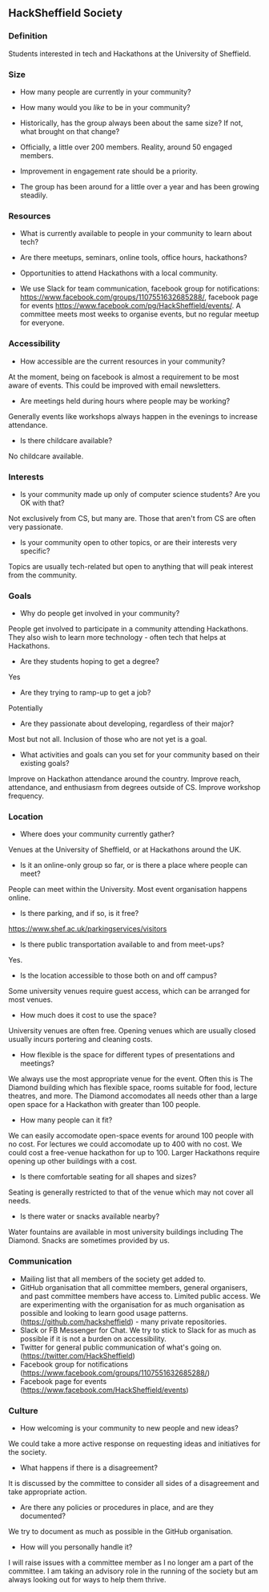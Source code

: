 ## HackSheffield Society

### Definition
Students interested in tech and Hackathons at the University of Sheffield.
  
### Size
- How many people are currently in your community?
- How many would you _like_ to be in your community?
- Historically, has the group always been about the same size? If not, what brought on that change?

- Officially, a little over 200 members. Reality, around 50 engaged members.
- Improvement in engagement rate should be a priority.
- The group has been around for a little over a year and has been growing steadily.

### Resources
- What is currently available to people in your community to learn about tech?
- Are there meetups, seminars, online tools, office hours, hackathons?

- Opportunities to attend Hackathons with a local community.
- We use Slack for team communication, facebook group for notifications: https://www.facebook.com/groups/1107551632685288/, facebook page for events https://www.facebook.com/pg/HackSheffield/events/. A committee meets most weeks to organise events, but no regular meetup for everyone.

### Accessibility
- How accessible are the current resources in your community?

At the moment, being on facebook is almost a requirement to be most aware of events. This could be improved with email newsletters.
- Are meetings held during hours where people may be working?

Generally events like workshops always happen in the evenings to increase attendance.
- Is there childcare available?

No childcare available.

### Interests
- Is your community made up only of computer science students? Are you OK with that?

Not exclusively from CS, but many are. Those that aren't from CS are often very passionate.
- Is your community open to other topics, or are their interests very specific?

Topics are usually tech-related but open to anything that will peak interest from the community.

### Goals
- Why do people get involved in your community?

People get involved to participate in a community attending Hackathons. They also wish to learn more technology - often tech that helps at Hackathons.
- Are they students hoping to get a degree?

Yes
- Are they trying to ramp-up to get a job?

Potentially
- Are they passionate about developing, regardless of their major?

Most but not all. Inclusion of those who are not yet is a goal.
- What activities and goals can you set for your community based on their existing goals?

Improve on Hackathon attendance around the country. Improve reach, attendance, and enthusiasm from degrees outside of CS. Improve workshop frequency.

### Location
- Where does your community currently gather?

Venues at the University of Sheffield, or at Hackathons around the UK.
- Is it an online-only group so far, or is there a place where people can meet?

People can meet within the University. Most event organisation happens online.
- Is there parking, and if so, is it free?

https://www.shef.ac.uk/parkingservices/visitors
- Is there public transportation available to and from meet-ups?

Yes.
- Is the location accessible to those both on and off campus?

Some university venues require guest access, which can be arranged for most venues.
- How much does it cost to use the space?

University venues are often free. Opening venues which are usually closed usually incurs portering and cleaning costs.
- How flexible is the space for different types of presentations and meetings?

We always use the most appropriate venue for the event. Often this is The Diamond building which has flexible space, rooms suitable for food, lecture theatres, and more. The Diamond accomodates all needs other than a large open space for a Hackathon with greater than 100 people.
- How many people can it fit?

We can easily accomodate open-space events for around 100 people with no cost. For lectures we could accomodate up to 400 with no cost. We could cost a free-venue hackathon for up to 100. Larger Hackathons require opening up other buildings with a cost.
- Is there comfortable seating for all shapes and sizes?

Seating is generally restricted to that of the venue which may not cover all needs.
- Is there water or snacks available nearby?

Water fountains are available in most university buildings including The Diamond. Snacks are sometimes provided by us.

### Communication
 - Mailing list that all members of the society get added to.
 - GitHub organisation that all committee members, general organisers, and past committee members have access to. Limited public access. We are experimenting with the organisation for as much organisation as possible and looking to learn good usage patterns. (https://github.com/hacksheffield) - many private repositories.
 - Slack or FB Messenger for Chat. We try to stick to Slack for as much as possible if it is not a burden on accessibility.
 - Twitter for general public communication of what's going on. (https://twitter.com/HackSheffield)
 - Facebook group for notifications (https://www.facebook.com/groups/1107551632685288/)
 - Facebook page for events (https://www.facebook.com/HackSheffield/events)

### Culture
- How welcoming is your community to new people and new ideas?

We could take a more active response on requesting ideas and initiatives for the society.
- What happens if there is a disagreement?

It is discussed by the committee to consider all sides of a disagreement and take appropriate action.
- Are there any policies or procedures in place, and are they documented?

We try to document as much as possible in the GitHub organisation.
- How will you personally handle it?

I will raise issues with a committee member as I no longer am a part of the committee. I am taking an advisory role in the running of the society but am always looking out for ways to help them thrive.

